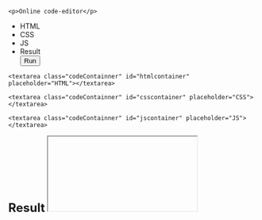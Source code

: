 <html lang="en">
<head>
    <meta charset="UTF-8">
    <meta http-equiv="X-UA-Compatible" content="IE=edge">
    <meta name="viewport" content="width=device-width, initial-scale=1.0">
    <script type="text/javascript" src="https://code.jquery.com/jquery-3.3.1.min.js"></script>
<script src="https://code.jquery.com/ui/1.12.1/jquery-ui.min.js"
  integrity="sha256-VazP97ZCwtekAsvgPBSUwPFKdrwD3unUfSGVYrahUqU="
crossorigin="anonymous"></script>
<link href="https://code.jquery.com/ui/1.10.4/themes/ui-lightness/jquery-ui.css" rel="stylesheet">
    <title>Document</title>
    <link rel="stylesheet" href="./style.css" >
    <script src="./app.js"></script>
</head>
<body>

    <p>Online code-editor</p>
    
<div class="codeContainer">
    <ul class="list-item">
        <li class="toggle" id="html">HTML</li>
        <li class="toggle" id="css">CSS</li>
        <li class="toggle" id="js">JS</li>
        <li class="toggle" id="result">Result</li>
        <button class="toggle run-btn">Run</button>
    </ul>
   
    
    <textarea class="codeContainner" id="htmlcontainer" placeholder="HTML"></textarea>

    <textarea class="codeContainner" id="csscontainer" placeholder="CSS"></textarea>

    <textarea class="codeContainner" id="jscontainer" placeholder="JS"></textarea>
  

  
</div>
<div>
<span style="font-weight: bold; font-size: 1.5rem;" >Result</span>
<iframe class="iframe-css" id="myframe">Result</iframe>
</div>
</body>
</html>
